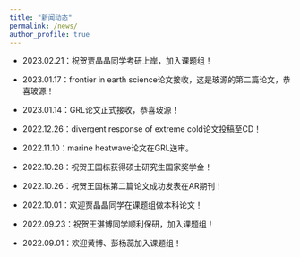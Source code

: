 ```yaml
---
title: "新闻动态"
permalink: /news/
author_profile: true
---
```

- 2023.02.21：祝贺贾晶晶同学考研上岸，加入课题组！

- 2023.01.17：frontier in earth science论文接收，这是玻源的第二篇论文，恭喜玻源！

- 2023.01.14：GRL论文正式接收，恭喜玻源！

- 2022.12.26：divergent response of extreme cold论文投稿至CD！

- 2022.11.10：marine heatwave论文在GRL送审。

- 2022.10.28：祝贺王国栋获得硕士研究生国家奖学金！

- 2022.10.26：祝贺王国栋第二篇论文成功发表在AR期刊！

- 2022.10.01：欢迎贾晶晶同学在课题组做本科论文！

- 2022.09.23：祝贺王湛博同学顺利保研，加入课题组！

- 2022.09.01：欢迎黄博、彭杨蕊加入课题组！

  

  

  
